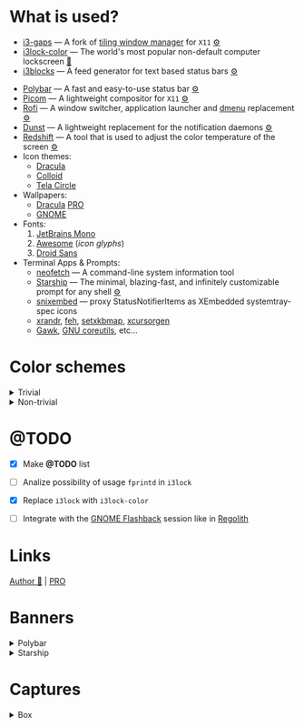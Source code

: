 # What is used?
- [i3-gaps](https://github.com/Airblader/i3) — A fork of [tiling window manager](https://github.com/i3/i3) for `X11` [⚙️](./config/i3/config)
- [i3lock-color](https://github.com/Raymo111/i3lock-color) — The world's most popular non-default computer lockscreen [💾](https://github.com/dracula/i3lock-color/blob/main/lock)
- [i3blocks](https://github.com/vivien/i3blocks) — A feed generator for text based status bars [⚙️](./config/i3blocks/config)
<!-- - [tint2](https://gitlab.com/o9000/tint2) — A lightweight panel/taskbar for Linux and BSD [⚙️](./config/tint2/tint2rc) -->
- [Polybar](https://github.com/polybar/polybar) — A fast and easy-to-use status bar [⚙️](./config/polybar)
- [Picom](https://github.com/yshui/picom) — A lightweight compositor for `X11` [⚙️](./config/picom.conf)
- [Rofi](https://github.com/davatorium/rofi) — A window switcher, application launcher and [dmenu](https://tools.suckless.org/dmenu/) replacement [⚙️](./config/rofi/config.rasi)
- [Dunst](https://dunst-project.org/) — A lightweight replacement for the notification daemons [⚙️](./config/dunst/dunstrc)
- [Redshift](https://github.com/jonls/redshift) — A tool that is used to adjust the color temperature of the screen [⚙️](./config/redshift.conf)
- Icon themes:
  - [Dracula](https://github.com/matheuuus/dracula-icons)
  - [Colloid](https://github.com/vinceliuice/Colloid-icon-theme)
  - [Tela Circle](https://github.com/vinceliuice/Tela-circle-icon-theme)
- Wallpapers:
  - [Dracula](https://github.com/dracula/wallpaper) [PRO](https://draculatheme.com/pro)
  - [GNOME](https://gitlab.gnome.org/GNOME/gnome-backgrounds)
- Fonts:
  1. [JetBrains Mono](https://www.jetbrains.com/lp/mono/)
  2. [Awesome](https://fontawesome.com/) (*icon glyphs*)
  3. [Droid Sans](https://fonts.adobe.com/fonts/droid-sans)
- Terminal Apps & Prompts:
  - [neofetch](https://github.com/dylanaraps/neofetch) — A command-line system information tool
  - [Starship](https://starship.rs/) — The minimal, blazing-fast, and infinitely customizable prompt for any shell [⚙️](./config/starship.toml)
  - [snixembed](https://git.sr.ht/~steef/snixembed) — proxy StatusNotifierItems as XEmbedded systemtray-spec icons
  - [xrandr](https://x.org/releases/current/doc/man/man1/xrandr.1.xhtml), [feh](https://feh.finalrewind.org/), [setxkbmap](https://linux.die.net/man/1/setxkbmap), [xcursorgen](https://linux.die.net/man/1/xcursorgen)
  - [Gawk](https://www.gnu.org/software/gawk/), [GNU coreutils](https://www.gnu.org/software/coreutils/), etc...

# Color schemes
<details><summary>Trivial</summary>

- [i3](https://github.com/dracula/i3)
- [i3lock-color](https://github.com/dracula/i3lock-color)
- [dmenu](https://github.com/dracula/dmenu)
- [Rofi](https://github.com/dracula/rofi)
- [Dunst](https://github.com/dracula/dunst)
- [GTK](https://github.com/dracula/gtk) (include [cursors](https://github.com/dracula/gtk/tree/master/kde/cursors))
- [Starship](https://github.com/dracula/starship)
- [Xresources](https://github.com/dracula/xresources)

</details>

<details><summary>Non-trivial</summary>

- [CopyQ](https://github.com/dracula/copyq) [⚙️](./config/copyq/themes/dracula.ini)
- [tint2](https://github.com/dracula/tint2) [⚙️](./config/tint2/tint2rc)

</details>

# @TODO
+ [x] Make **@TODO** list
- [ ] Analize possibility of usage `fprintd` in `i3lock`
+ [x] Replace `i3lock` with `i3lock-color`
- [ ] Integrate with the [GNOME Flashback](https://packages.gentoo.org/packages/gnome-base/gnome-flashback) session like in [Regolith](https://regolith-linux.org/)

# Links
[Author 🧛](https://github.com/zenorocha) | [PRO](https://draculatheme.com/pro)

# Banners
<details><summary>Polybar</summary>
<p align="center">
  <img src="https://github.com/polybar/polybar/blob/master/doc/_static/banner.png#gh-light-mode-only" alt="Polybar">
  <img src="https://github.com/polybar/polybar/blob/master/doc/_static/banner-dark-mode.png#gh-dark-mode-only" alt="Polybar">
</p>

<p align="center">
A fast and easy-to-use tool for creating status bars.
</p>
<p align="center">
<a href="https://github.com/polybar/polybar/releases"><img src="https://img.shields.io/github/release/polybar/polybar.svg"></a>
<a href="https://github.com/polybar/polybar/releases"><img alt="GitHub All Releases" src="https://img.shields.io/github/downloads/polybar/polybar/total" /></a>
<a href="https://github.com/polybar/polybar/actions?query=workflow%3ACI"><img src="https://github.com/polybar/polybar/workflows/CI/badge.svg"></a>
<a href="https://github.com/polybar/polybar/actions?query=workflow%3A%22Release+Workflow%22"><img src="https://github.com/polybar/polybar/workflows/Release%20Workflow/badge.svg?branch=master"></a>
<a href="https://polybar.readthedocs.io"><img src="https://readthedocs.org/projects/polybar/badge/?version=latest"></a>
<a href="https://gitter.im/polybar/polybar"><img src="https://badges.gitter.im/polybar/polybar.svg"></a>
<a href="https://codecov.io/gh/polybar/polybar/branch/master"><img src="https://codecov.io/gh/polybar/polybar/branch/master/graph/badge.svg"></a>
<a href="https://github.com/polybar/polybar/blob/master/LICENSE"><img src="https://img.shields.io/github/license/polybar/polybar.svg"></a>
<a href="https://www.codetriage.com/polybar/polybar"><img src="https://www.codetriage.com/polybar/polybar/badges/users.svg"></a>
<a href="https://opencollective.com/polybar"><img src="https://opencollective.com/polybar/tiers/badge.svg"></a>
</p>
</details>

<details><summary>Starship</summary>
<p align="center">
  <img
    width="400"
    src="https://raw.githubusercontent.com/starship/starship/master/media/logo.png"
    alt="Starship – Cross-shell prompt"
  />
</p>
<p align="center">
  <a href="https://github.com/starship/starship/actions"
    ><img
      src="https://img.shields.io/github/actions/workflow/status/starship/starship/workflow.yml?branch=master&label=workflow&style=flat-square"
      alt="GitHub Actions workflow status"
  /></a>
  <a href="https://crates.io/crates/starship"
    ><img
      src="https://img.shields.io/crates/v/starship?style=flat-square"
      alt="Crates.io version"
  /></a>
  <a href="https://repology.org/project/starship/versions"
    ><img
      src="https://img.shields.io/repology/repositories/starship?label=in%20repositories&style=flat-square"
      alt="Packaging status"/></a
  ><br />
  <a href="https://discord.gg/starship"
    ><img
      src="https://img.shields.io/discord/567163873606500352?label=discord&logoColor=white&style=flat-square"
      alt="Chat on Discord"
  /></a>
  <a href="https://twitter.com/StarshipPrompt"
    ><img
      src="https://img.shields.io/badge/twitter-@StarshipPrompt-1DA1F3?style=flat-square"
      alt="Follow @StarshipPrompt on Twitter"
  /></a>
</p>
</details>

# Captures
<details><summary>Box</summary>
  <br>
  <div align="center"><img src="https://raw.githubusercontent.com/etokarew/i3dracula/main/captures/current.png" alt="Current"></div>
  <br>
  <div align="center"><img src="https://raw.githubusercontent.com/etokarew/i3dracula/main/captures/current-polybar.png" alt="Current (Polybar)"></div>
  <br>
  <div>
    <img src="https://raw.githubusercontent.com/etokarew/i3dracula/main/captures/hdmi.png" alt="HDMI" align="left" height="270px">
    <img src="https://raw.githubusercontent.com/etokarew/i3dracula/main/captures/dvi.png" alt="DVI" align="right" height="480px">
  </div>
</details>
